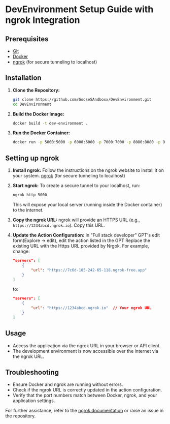 # DevEnvironment Setup Guide with ngrok Integration

## Prerequisites

- [Git](https://git-scm.com/downloads)
- [Docker](https://www.docker.com/get-started)
- [ngrok](https://ngrok.com/download) (for secure tunneling to localhost)

## Installation

1. **Clone the Repository:**
   ```bash
   git clone https://github.com/GooseSAndboxx/DevEnvironment.git
   cd DevEnvironment
   ```

2. **Build the Docker Image:**
   ```bash
   docker build -t dev-environment .
   ```

3. **Run the Docker Container:**
   ```bash
   docker run -p 5000:5000 -p 6000:6000 -p 7000:7000 -p 8080:8080 -p 9000:9000 dev-environment
   ```

## Setting up ngrok

1. **Install ngrok:**
   Follow the instructions on the ngrok website to install it on your system.
   [ngrok](https://ngrok.com/download) (for secure tunneling to localhost)
2. **Start ngrok:**
   To create a secure tunnel to your localhost, run:
   ```bash
   ngrok http 5000
   ```
   This will expose your local server (running inside the Docker container) to the internet.

3. **Copy the ngrok URL:**
   ngrok will provide an HTTPS URL (e.g., `https://1234abcd.ngrok.io`). Copy this URL.

4. **Update the Action Configuration:**
   In "Full stack developer" GPT's edit form(Explore -> edit), edit the action listed in the GPT
   Replace the existing URL with the Https URL provided by Nrgok. For example, change:
   ```json
   "servers": [
       {
           "url": "https://7c6d-105-242-65-118.ngrok-free.app"
       }
   ]
   ```
   to:
   ```json
   "servers": [
       {
           "url": "https://1234abcd.ngrok.io"  // Your ngrok URL
       }
   ]
   ```

## Usage

- Access the application via the ngrok URL in your browser or API client.
- The development environment is now accessible over the internet via the ngrok URL.

## Troubleshooting

- Ensure Docker and ngrok are running without errors.
- Check if the ngrok URL is correctly updated in the action configuration.
- Verify that the port numbers match between Docker, ngrok, and your application settings.

For further assistance, refer to the [ngrok documentation](https://ngrok.com/docs) or raise an issue in the repository.
